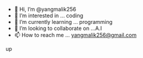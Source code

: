 - 👋 Hi, I’m @yangmalik256
- 👀 I’m interested in ... coding
- 🌱 I’m currently learning ... programming
- 💞️ I’m looking to collaborate on ...A.I
- 📫 How to reach me ... yangmalik256@gmail.com

<!---
yangmalik256/yangmalik256 is a ✨ special ✨ repository because its `README.md` (this file) appears on your GitHub profile.
You can click the Preview link to take a look at your changes.
--->up
